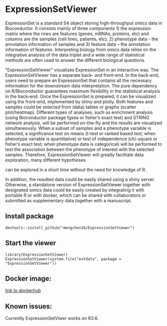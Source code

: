 # ExpressionSetViewer

ExpressionSet is a standard S4 object storing high-throughput omics data in Bioconductor. 
It consists mainly of three components 1) the expression matrix where the rows are features (genes, 
mRNAs, proteins, etc) and columns are the samples (cell lines, patients, etc); 2) phenotype data - 
the annotation information of samples and 3) feature data – the annotation information of features. 
Interpreting biology from omics data relies on the integrative analysis of the data triplet and a 
wide range of statistical methods are often used to answer the different biological questions. 

"ExpressionSetViewer" visualizes ExpressionSet in an interactive way. The ExpressionSetViewer has a 
separate back- and front-end. In the back-end, users need to prepare an ExpressionSet that contains all 
the necessary information for the downstream data interpretation. The pure dependency on R/Bioconductor 
guarantees maximum flexibility in the statistical analysis in the back-end. Once the ExpressionSet is prepared, 
it can be visualized using the front-end, implemented by shiny and plotly. Both features and samples could 
be selected from (data) tables or graphs (scatter plot/heatmap). Different types of analyses, such as 
enrichment analysis (using Bioconductor package fgsea or fisher’s exact test) and STRING network analysis, 
will be performed on-the-fly and the results are visualized simultaneously. When a subset of samples and a 
phenotype variable is selected, a significance test on means (t-test or ranked based test; when phenotype 
variable is quantitative) or test of independence (chi-square or fisher’s exact test; when phenotype data 
is categorical) will be performed to test the association between the phenotype of interest with the selected 
samples. Therefore, ExpressionSetViewer will greatly facilitate data exploration, many different hypotheses 

can be explored in a short time without the need for knowledge of R.

In addition, the resulted data could be easily shared using a shiny server. Otherwise, a standalone version 
of ExpressionSetViewer together with designated omics data could be easily created by integrating it with 
portable R or with docker, which can be shared with collaborators or submitted as supplementary data together 
with a manuscript.

## Install package

```
devtools::install_github("mengchen18/ExpressionSetViewer")
```

## Start the viewer

```
library(ExpressionSetViewer)
ExpressionSetViewer(system.file("extdata", package = "ExpressionSetViewer"))
```

## Docker image:

[link to dockerhub](https://hub.docker.com/repository/docker/mengchen18/expression_set_viewer)

## Known issues:

Currently ExpressionSetViwer works on R3.6. 
